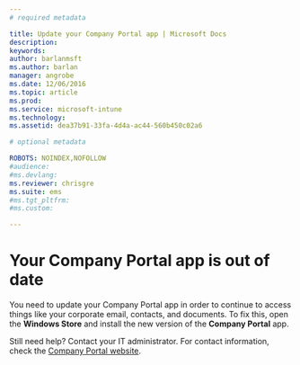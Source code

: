 ```yaml
---
# required metadata

title: Update your Company Portal app | Microsoft Docs
description:
keywords:
author: barlanmsftms.author: barlan
manager: angrobe
ms.date: 12/06/2016
ms.topic: article
ms.prod:
ms.service: microsoft-intune
ms.technology:
ms.assetid: dea37b91-33fa-4d4a-ac44-560b450c02a6

# optional metadata

ROBOTS: NOINDEX,NOFOLLOW
#audience:
#ms.devlang:
ms.reviewer: chrisgre
ms.suite: ems
#ms.tgt_pltfrm:
#ms.custom:

---
```


# Your Company Portal app is out of date
You need to update your Company Portal app in order to continue to access things like your corporate email, contacts, and documents. To fix this, open the **Windows Store** and install the new version of the **Company Portal** app.

Still need help? Contact your IT administrator. For contact information, check the [Company Portal website](http://portal.manage.microsoft.com).
